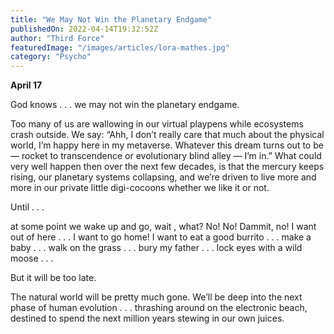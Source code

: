 ```yaml
---
title: "We May Not Win the Planetary Endgame"
publishedOn: 2022-04-14T19:32:52Z
author: "Third Force"
featuredImage: "/images/articles/lora-mathes.jpg"
category: "Psycho"
---
```


**April 17**

God knows . . . we may not win the planetary endgame.

Too many of us are wallowing in our virtual playpens while ecosystems crash outside. We say: “Ahh, I don’t really care that much about the physical world, I’m happy here in my metaverse. Whatever this dream turns out to be — rocket to transcendence or evolutionary blind alley — I’m in.” What could very well happen then over the next few decades, is that the mercury keeps rising, our planetary systems collapsing, and we’re driven to live more and more in our private little digi-cocoons whether we like it or not.

Until . . .

at some point we wake up and go, wait , what? No! No! Dammit, no! I want out of here . . . I want to go home! I want to eat a good burrito . . . make a baby . . . walk on the grass . . . bury my father . . . lock eyes with a wild moose . . .

But it will be too late.

The natural world will be pretty much gone. We’ll be deep into the next phase of human evolution . . . thrashing around on the electronic beach, destined to spend the next million years stewing in our own juices.
